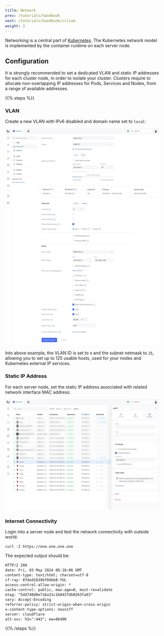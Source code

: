 ```yaml
---
title: Network
prev: /tutorials/handbook
next: /tutorials/handbook/cilium
weight: 3
---
```


Networking is a central part of [Kubernetes](https://kubernetes.io/docs/concepts/cluster-administration/networking). The Kubernetes network model is implemented by the container runtime on each server node.

<!--more-->

## Configuration

It is strongly recommended to set a dedicated VLAN and static IP addresses for each cluster node, in order to isolate your cluster. Clusters require to allocate non-overlapping IP addresses for Pods, Services and Nodes, from a range of available addresses.

{{% steps %}}

### VLAN

Create a new VLAN with IPv6 disabled and domain name set to `local`:

[![OS Installation: Network VLAN](network-vlan.webp)](network-vlan.webp)

Into above example, the VLAN ID is set to `4` and the subnet netmask to `25`, allowing you to set up to 125 usable hosts, used for your nodes and Kubernetes external IP services.

### Static IP Address

For each server node, set the static IP address associated with related network interface MAC address:

[![OS Installation: Network Static IP](network-static-ip.webp)](network-static-ip.webp)

### Internet Connectivity

Login into a server node and test the network connectivity with outside world:

```shell
curl -I https://one.one.one.one
```

The expected output should be:

```shell
HTTP/2 200
date: Fri, 03 May 2024 08:18:06 GMT
content-type: text/html; charset=utf-8
cf-ray: 87ded1839bf04bb8-YUL
access-control-allow-origin: *
cache-control: public, max-age=0, must-revalidate
etag: "5dd740d0e716a31c1b8437db0263fa93"
vary: Accept-Encoding
referrer-policy: strict-origin-when-cross-origin
x-content-type-options: nosniff
server: cloudflare
alt-svc: h3=":443"; ma=86400
```

{{% /steps %}}
